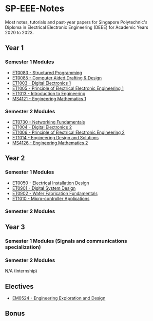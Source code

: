 # SP-EEE-Notes
Most notes, tutorials and past-year papers for Singapore Polytechnic's Diploma in Electrical Electronic Engineering (DEEE) for Academic Years 2020 to 2023.

## Year 1
### Semester 1 Modules
- [ET0083 - Structured Programming](SPROG)
- [ET0085 - Computer Aided Drafting & Design](CADD)
- [ET1003 - Digital Electronics 1](DE1)
- [ET1005 - Principle of Electrical Electronic Engineering 1](PEEE1)
- [ET1013 - Introduction to Engineering](IE)
- [MS4121 - Engineering Mathematics 1](EM1)

### Semester 2 Modules
- [ET0730 - Networking Fundamentals](NWF)
- [ET1004 - Digital Electronics 2](DE2)
- [ET1006 - Principle of Electrical Electronic Engineering 2](PEEE2)
- [ET1014 - Engineering Design and Solutions](N/A)
- [MS4126 - Engineering Mathematics 2](EM2)

## Year 2
### Semester 1 Modules
- [ET0050 - Electrical Installation Design](EID)
- [ET0901 - Digital System Design](DSD)
- [ET0902 - Wafer Fabrication Fundamentals](WFF)
- [ET1010 - Micro-controller Applications](MAPP)

### Semester 2 Modules

## Year 3
### Semester 1 Modules (Signals and communications specialization)

### Semester 2 Modules
N/A (Internship)

## Electives
- [EM0524 - Engineering Exploration and Design](EED)

## Bonus

